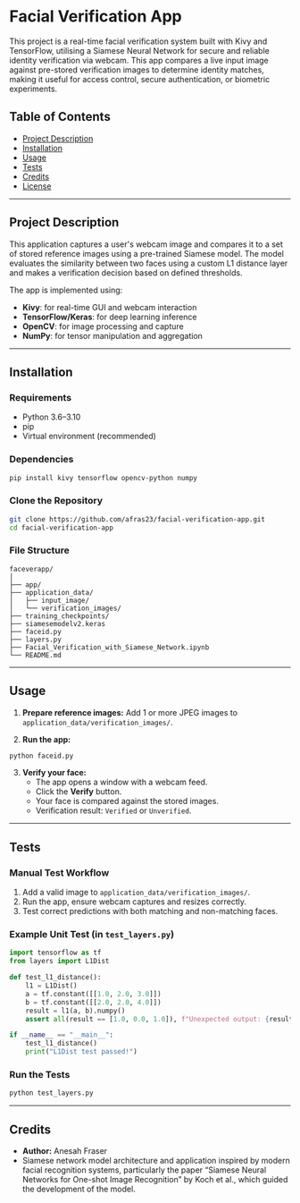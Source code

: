 # Facial Verification App

 This project is a real-time facial verification system built with Kivy and TensorFlow, utilising a Siamese Neural Network for secure and reliable identity verification via webcam. This app compares a live input image against pre-stored verification images to determine identity matches, making it useful for access control, secure authentication, or biometric experiments.

## Table of Contents

- [Project Description](#project-description)
- [Installation](#installation)
- [Usage](#usage)
- [Tests](#tests)
- [Credits](#credits)
- [License](#license)

---

## Project Description

This application captures a user's webcam image and compares it to a set of stored
reference images using a pre-trained Siamese model. The model evaluates the
similarity between two faces using a custom L1 distance layer and makes a
verification decision based on defined thresholds.

The app is implemented using:
- **Kivy**: for real-time GUI and webcam interaction
- **TensorFlow/Keras**: for deep learning inference
- **OpenCV**: for image processing and capture
- **NumPy**: for tensor manipulation and aggregation

---

## Installation

### Requirements

- Python 3.6–3.10
- pip
- Virtual environment (recommended)

### Dependencies

```bash
pip install kivy tensorflow opencv-python numpy
```

### Clone the Repository

```bash
git clone https://github.com/afras23/facial-verification-app.git
cd facial-verification-app
```

### File Structure

```
faceverapp/
│
├── app/
├── application_data/
│   ├── input_image/
│   └── verification_images/
├── training_checkpoints/
├── siamesemodelv2.keras
├── faceid.py
├── layers.py
├── Facial_Verification_with_Siamese_Network.ipynb
└── README.md
```

---

## Usage

1. **Prepare reference images:**
   Add 1 or more JPEG images to `application_data/verification_images/`.

2. **Run the app:**

```bash
python faceid.py
```

3. **Verify your face:**
   - The app opens a window with a webcam feed.
   - Click the **Verify** button.
   - Your face is compared against the stored images.
   - Verification result: `Verified` or `Unverified`.

---

## Tests

### Manual Test Workflow

1. Add a valid image to `application_data/verification_images/`.
2. Run the app, ensure webcam captures and resizes correctly.
3. Test correct predictions with both matching and non-matching faces.

### Example Unit Test (in `test_layers.py`)

```python
import tensorflow as tf
from layers import L1Dist

def test_l1_distance():
    l1 = L1Dist()
    a = tf.constant([[1.0, 2.0, 3.0]])
    b = tf.constant([[2.0, 2.0, 4.0]])
    result = l1(a, b).numpy()
    assert all(result == [1.0, 0.0, 1.0]), f"Unexpected output: {result}"

if __name__ == "__main__":
    test_l1_distance()
    print("L1Dist test passed!")
```

### Run the Tests

```bash
python test_layers.py
```

---

## Credits

- **Author:** Anesah Fraser  
- Siamese network model architecture and application inspired by modern facial recognition systems, particularly the paper “Siamese Neural Networks for One-shot Image Recognition” by Koch et al., which guided the development of the model.


